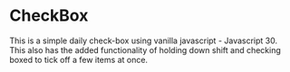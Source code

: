 # CheckBox
This is a simple daily check-box using vanilla javascript - Javascript 30. This also has the added functionality of holding down shift and checking boxed to tick off a few items at once.
